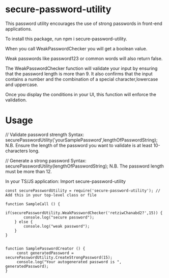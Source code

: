 # secure-password-utility
This password utility encourages the use of strong passwords in front-end applications.

To install this package, run npm i secure-password-utility.

When you call WeakPasswordChecker you will get a boolean value.

Weak passwords like password123 or common words will also return false.

The WeakPasswordChecker function will validate your input by ensuring that the password length is more than 9.
It also confirms that the input contains a number and the combination of a special character,lowercase and uppercase.

Once you display the conditions in your UI, this function will enforce the validation.



Usage
=====
// Validate password strength
Syntax: securePasswordUtility('yourSamplePassword',lengthOfPasswordString);
N.B. Ensure the length of the password you want to validate is at least 10-characters long.

// Generate a strong password
Syntax: securePasswordUtility(lengthOfPasswordString);
N.B. The password length must be more than 12.

In your TS/JS application:
Import secure-password-utility
````
const securePasswordUtility = require('secure-password-utility'); // Add this in your top-level class or file
````

````
function SampleCall () {
    if(securePasswordUtility.WeakPasswordChecker('retziwChanabd2?',15)) {
        console.log("secure password");
    } else {
        console.log("weak password");
    }
}
````

````

function SamplePasswordCreator () {
     const generatedPassword = securePasswordUtility.CreateStrongPassword(15);
     console.log("Your autogenerated password is ", generatedPassword);
}
````
